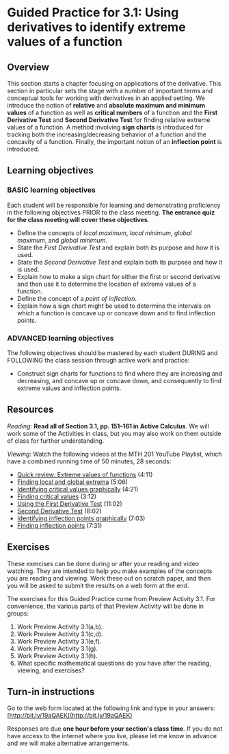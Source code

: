 # Guided Practice for 3.1: Using derivatives to identify extreme values of a function

## Overview 
This section starts a chapter focusing on applications of the derivative. This section in particular sets the stage with a number of important terms and conceptual tools for working with derivatives in an applied setting. We introduce the notion of **relative** and **absolute maximum and minimum values** of a function as well as **critical numbers** of a function and the **First Derivative Test** and **Second Derivative Test** for finding relative extreme values of a function. A method involving **sign charts** is introduced for tracking both the increasing/decreasing behavior of a function and the concavity of a function. Finally, the important notion of an **inflection point** is introduced. 

## Learning objectives 

### BASIC learning objectives
Each student will be responsible for learning and demonstrating proficiency in the following objectives PRIOR to the class meeting. **The entrance quiz for the class meeting will cover these objectives**. 

- Define the concepts of *local maximum*, *local minimum*, *global maximum*, and *global minimum*. 
- State the *First Derivative Test* and explain both its purpose and how it is used. 
- State the *Second Derivative Test* and explain both its purpose and how it is used. 
- Explain how to make a sign chart for either the first or second derivative and then use it to determine the location of extreme values of a function. 
- Define the concept of a *point of inflection*. 
- Explain how a sign chart might be used to determine the intervals on which a function is concave up or concave down and to find inflection points. 

### ADVANCED learning objectives 
The following objectives should be mastered by each student DURING and FOLLOWING the class session through active work and practice: 

- Construct sign charts for functions to find where they are increasing and decreasing, and concave up or concave down, and consequently to find extreme values and inflection points. 


## Resources
*Reading*: **Read all of Section 3.1, pp. 151–161 in Active Calculus**. We will work some of the Activities in class, but you may also work on them outside of class for further understanding. 

*Viewing*: Watch the following videos at the MTH 201 YouTube Playlist, which have a combined running time of 50 minutes, 28 seconds: 

* [Quick review: Extreme values of functions](http://www.youtube.com/watch?v=Bzj_oXB6yIU&list=PL9bIjQJDwfGuXQHuS5Jkmum_CFILoCZX-&index=55) (4:11)
* [Finding local and global extrema](http://www.youtube.com/watch?v=tvF3Rq0urvI&list=PL9bIjQJDwfGuXQHuS5Jkmum_CFILoCZX-&index=56) (5:06) 
* [Identifying critical values graphically](http://www.youtube.com/watch?v=7RcLQZdB0LM&list=PL9bIjQJDwfGuXQHuS5Jkmum_CFILoCZX-&index=57) (4:21)
* [Finding critical values](http://www.youtube.com/watch?v=x-efl3Br11E&list=PL9bIjQJDwfGuXQHuS5Jkmum_CFILoCZX-&index=58) (3:12) 
* [Using the First Derivative Test](http://www.youtube.com/watch?v=9rg5jpFVSFY&list=PL9bIjQJDwfGuXQHuS5Jkmum_CFILoCZX-&index=59) (11:02)
* [Second Derivative Test](http://www.youtube.com/watch?v=4Z_lhNVXEV4&list=PL9bIjQJDwfGuXQHuS5Jkmum_CFILoCZX-&index=60) (8:02)
* [Identifying inflection points graphically](http://www.youtube.com/watch?v=Tyyo8kILvE0&list=PL9bIjQJDwfGuXQHuS5Jkmum_CFILoCZX-&index=61) (7:03)
* [Finding inflection points](http://www.youtube.com/watch?v=w_O9IKmDZMI&list=PL9bIjQJDwfGuXQHuS5Jkmum_CFILoCZX-&index=62) (7:31)

## Exercises 
These exercises can be done during or after your reading and video watching. They are intended to help you make examples of the concepts you are reading and viewing. Work these out on scratch paper, and then you will be asked to submit the results on a web form at the end. 

The exercises for this Guided Practice come from Preview Activity 3.1. For convenience, the various parts of that Preview Activity will be done in groups: 

1. Work Preview Activity 3.1(a,b). 
2. Work Preview Activity 3.1(c,d).
3. Work Preview Activity 3.1(e,f).
4. Work Preview Activity 3.1(g). 
5. Work Preview Activity 3.1(h).    
6. What specific mathematical questions do you have after the reading, viewing, and exercises? 


## Turn-in instructions

Go to the web form located at the following link and type in your answers: [http://bit.ly/19aQAEK](http://bit.ly/19aQAEK)

Responses are due **one hour before your section's class time**. If you do not have access to the internet where you live, please let me know in advance and we will make alternative arrangements.  
